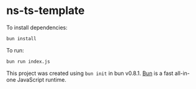 # ns-ts-template

To install dependencies:

```bash
bun install
```

To run:

```bash
bun run index.js
```

This project was created using `bun init` in bun v0.8.1. [Bun](https://bun.sh) is a fast all-in-one JavaScript runtime.
